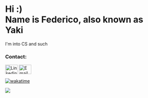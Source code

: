 <h1 >
  Hi :)
  <br/>
  Name is Federico, also known as Yaki
</h1>
<p align="left">I'm into CS and such</p>
  
<h3 align="left">Contact:</h3>
<p align="left">
<a href="https://linkedin.com/in/federico-montanari-611155241" target="blank"><img align="center" src="https://raw.githubusercontent.com/rahuldkjain/github-profile-readme-generator/master/src/images/icons/Social/linked-in-alt.svg" alt="Linkedin icon" height="30" width="40" /></a>
<a href=mailto:"fedemontanari@outlook.com" target="_blank"><img align="center" src="https://www.svgrepo.com/show/424662/email-newsletter-subscription.svg" alt="Email icon" height="30" width="40" /></a>
</p>

[![wakatime](https://wakatime.com/badge/user/762da01d-e809-4730-9d6e-3b51119f5363.svg)](https://wakatime.com/@762da01d-e809-4730-9d6e-3b51119f5363)

<a href="https://wakatime.com"><img src="https://wakatime.com/share/@Yaki/3ef57db5-6ee7-404d-8ff1-cbbe090e6464.png" /></a>
